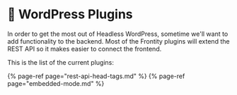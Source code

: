 # 🔌 WordPress Plugins

In order to get the most out of Headless WordPress, sometime we'll want to add functionality to the backend. Most of the Frontity plugins will extend the REST API so it makes easier to connect the frontend.

This is the list of the current plugins:

{% page-ref page="rest-api-head-tags.md" %}
{% page-ref page="embedded-mode.md" %}

